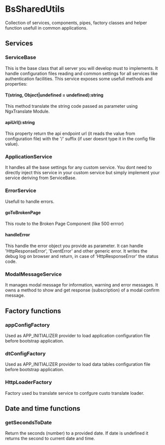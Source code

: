 # BsSharedUtils

Collection of services, components, pipes, factory classes and helper function usefull in common applications.

## Services

### ServiceBase
This is the base class that all server you will develop must to implements.
It handle configuration files reading and common settings for all services like authentication facilities.
This service exposes some usefull methods and properties:

#### T(string, Object|undefined = undefined):string
This method translate the string code passed as parameter using NgxTranslate Module.

#### apiUrl():string
This property return the api endpoint url (it reads the value from configuration file) with the '/' suffix (if user doesnt type it in the config file value).

### ApplicationService
It handles all the base settings for any custom service. You dont need to directly inject this service in your custom service but 
simply implement your service deriving from ServiceBase.

### ErrorService
Usefull to handle errors. 

#### goToBrokenPage
This route to the Broken Page Component (like 500 errror)

#### handleError
This handle the error object you provide as parameter. It can handle 'HttpResponseError', 'EventError' and other generic error.
It writes the debug log on browser and return, in case of 'HttpResponseError' the status code.

### ModalMessageService
It manages modal message for information, warning and error messages. It owns a method to show and get response (subscription) of a modal confirm message.

## Factory functions

### appConfigFactory
Used as APP_INITIALIZER provider to load application configuration file before bootstrap application.

### dtConfigFactory
Used as APP_INITIALIZER provider to load data tables configuration file before bootstrap application.

### HttpLoaderFactory
Factory used bu translate service to confgure custo translate loader.

## Date and time functions

### getSecondsToDate 
Return the seconds (number) to a provided date. If date is undefined it returns the second to current date and time.
